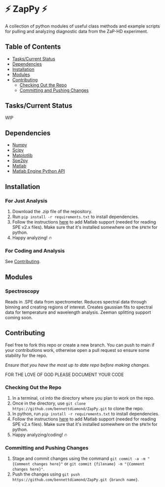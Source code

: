# :zap: ZapPy :zap:

A collection of python modules of useful class methods and example scripts for pulling and analyzing diagnostic data from the ZaP-HD experiment.

## Table of Contents
- [Tasks/Current Status](#Tasks/Current-Status)
- [Dependencies](#Dependencies)
- [Installation](#Installation)
- [Modules](#Modules)
- [Contributing](#Contributing)
    - [Checking Out the Repo](#checking-out-the-repo)
    - [Committing and Pushing Changes](#committing-and-pushing-changes)

## Tasks/Current Status
WIP


## Dependencies
- [Numpy](https://numpy.org/)
- [Scipy](https://scipy.org/)
- [Matplotlib](https://matplotlib.org/)
- [Spe2py](https://github.com/ashirsch/spe2py)
- [Matlab](https://www.mathworks.com/products/matlab.html)
- [Matlab Engine Python API]()

## Installation

### For Just Analysis
1. Download the .zip file of the repository.
2. Run `pip install -r requirements.txt` to install dependencies.
3. Follow the instructions [here](https://www.mathworks.com/help/matlab/matlab_external/install-the-matlab-engine-for-python.html) to add Matlab support (needed for reading SPE v2.x files). Make sure that it's installed somewhere on the `$PATH` for python.
4. Happy analyzing! :fire:

### For Coding and Analysis
See [Contributing](#contributing).

## Modules

### Spectroscopy
Reads in .SPE data from spectrometer. Reduces spectral data through binning and creating regions of interest. Creates gaussian fits to spectral data for temperature and wavelength analysis. Zeeman splitting support coming soon.


## Contributing
Feel free to fork this repo or create a new branch. You can push to main if your contributions work, otherwise open a pull request so ensure some stability for the repo.

*Ensure that you have the most up to date repo before making changes.*

FOR THE LOVE OF GOD PLEASE DOCUMENT YOUR CODE

### Checking Out the Repo
1. In a terminal, `cd` into the directory where you plan to work on the repo.
2. Once in the directory, use `git clone https://github.com/bennettdiamond/ZapPy.git` to clone the repo.
3. In python, run `pip install -r requirements.txt` to install dependencies.
4. Follow the instructions [here](https://www.mathworks.com/help/matlab/matlab_external/install-the-matlab-engine-for-python.html) to add Matlab support (needed for reading SPE v2.x files). Make sure that it's installed somewhere on the `$PATH` for python.
5. Happy analyzing/coding! :fire:


### Committing and Pushing Changes
1. Stage and commit changes using the command `git commit -a -m "{Comment changes here}"` or `git commit {filename} -m "{Comment changes here}"`.
2. Push the changes using `git push https://github.com/bennettdiamond/ZapPy.git {branch name}`.